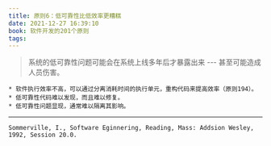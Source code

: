```yaml
---
title: 原则6：低可靠性比低效率更糟糕
date: 2021-12-27 16:39:10
book: 软件开发的201个原则
tags:
---
```


> 系统的低可靠性问题可能会在系统上线多年后才暴露出来 --- 甚至可能造成人员伤害。

    * 软件执行效率不高，可以通过分离消耗时间的执行单元，重构代码来提高效率（原则194）。
    * 低可靠性代码难以发现，而且难以修复。
    * 低可靠性问题显现，通常难以隔离其影响。

---

`Sommerville, I., Software Eginnering, Reading, Mass: Addsion Wesley, 1992, Session 20.0.`